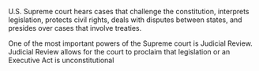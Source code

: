 

 U.S. Supreme court hears cases that challenge the constitution, interprets legislation, protects civil rights, deals with disputes between states, and presides over cases that involve treaties.
 
  One of the most important powers of the Supreme court is Judicial Review. Judicial Review allows for the court to proclaim that legislation or an Executive Act is unconstitutional